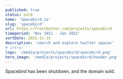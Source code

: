 ```yaml
---
published: true
status: sold
name: 'Spacebird.io'
slug: 'spacebird'
url: https://frostbutter.com/projects/spacebird
timeperiod: 'Nov 2021 - Jan 2022'
sortDate: 2021-11-15
description: 'search and explore twitter spaces'
# intro: ''
logo: '/media/projects/spacebird/spacebird.png'
hero_image: '/media/projects/spacebird/header.png'
---
```


Spacebird has been shutdown, and the domain sold.